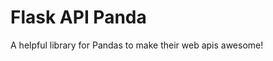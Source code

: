 Flask API Panda
=========================
A helpful library for Pandas to make their web apis awesome!

